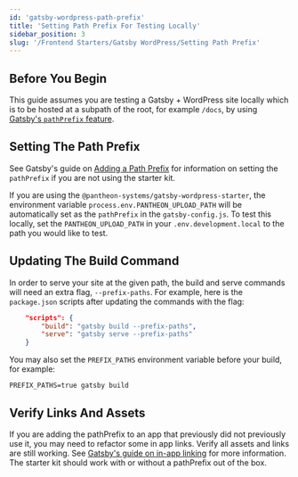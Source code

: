 ```yaml
---
id: 'gatsby-wordpress-path-prefix'
title: 'Setting Path Prefix For Testing Locally'
sidebar_position: 3
slug: '/Frontend Starters/Gatsby WordPress/Setting Path Prefix'
---
```

## Before You Begin

This guide assumes you are testing a Gatsby + WordPress site locally which is to be hosted at a subpath of the root, for example `/docs`, by using [Gatsby's `pathPrefix` feature](https://www.gatsbyjs.com/docs/how-to/previews-deploys-hosting/path-prefix/).

## Setting The Path Prefix
See Gatsby's guide on [Adding a Path Prefix](https://www.gatsbyjs.com/docs/how-to/previews-deploys-hosting/path-prefix/) for information on setting the `pathPrefix` if you are not using the starter kit.

If you are using the `@pantheon-systems/gatsby-wordpress-starter`, the environment variable `process.env.PANTHEON_UPLOAD_PATH` will be automatically set as the `pathPrefix` in the `gatsby-config.js`. To test this locally, set the `PANTHEON_UPLOAD_PATH` in your `.env.development.local` to the path you would like to test.

## Updating The Build Command
In order to serve your site at the given path, the build and serve commands will need an extra flag, `--prefix-paths`. For example, here is the `package.json` scripts after updating the commands with the flag:

```json
	"scripts": {
		"build": "gatsby build --prefix-paths",
		"serve": "gatsby serve --prefix-paths"
    }
```

You may also set the `PREFIX_PATHS`  environment variable before your build, for example:

```shell
PREFIX_PATHS=true gatsby build
```

## Verify Links And Assets
If you are adding the pathPrefix to an app that previously did not previously use it, you may need to refactor some in app links. Verify all assets and links are still working. See [Gatsby's guide on in-app linking](https://www.gatsbyjs.com/docs/how-to/previews-deploys-hosting/path-prefix/#in-app-linking) for more information. The starter kit should work with or without a pathPrefix out of the box.